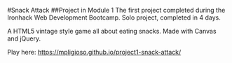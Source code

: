 #Snack Attack
##Project in Module 1
The first project completed during the Ironhack Web Development Bootcamp. Solo project, completed in 4 days.

A HTML5 vintage style game all about eating snacks. Made with Canvas and jQuery.

Play here: https://mpligioso.github.io/project1-snack-attack/